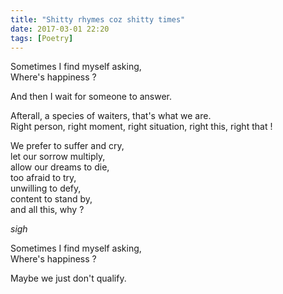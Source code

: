 ```yaml
---
title: "Shitty rhymes coz shitty times"
date: 2017-03-01 22:20
tags: [Poetry]
---
```


Sometimes I find myself asking,  
Where's happiness ?  

And then I wait for someone to answer.  

Afterall, a species of waiters, that's what we are.  
Right person, right moment, right situation, right this, right that !  

We prefer to suffer and cry,  
let our sorrow multiply,  
allow our dreams to die,  
too afraid to try,  
unwilling to defy,  
content to stand by,  
and all this, why ?  

*sigh*  

Sometimes I find myself asking,  
Where's happiness ?  

Maybe we just don't qualify.
